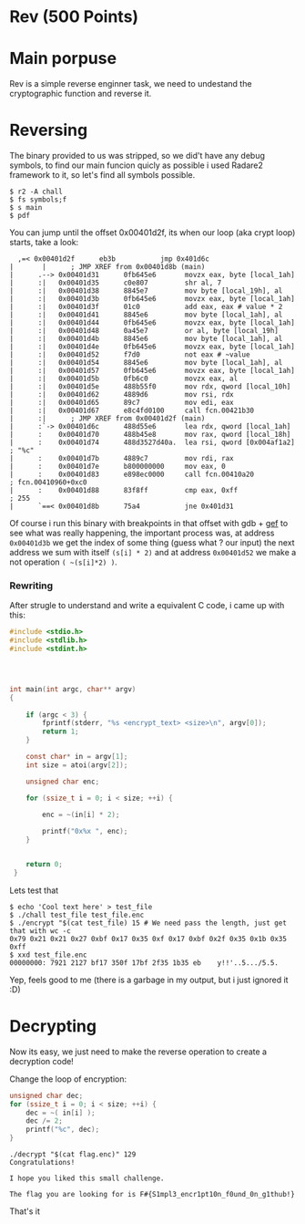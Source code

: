 # Rev (500 Points)

# Main porpuse
Rev is a simple reverse enginner task, we need to undestand the cryptographic function and reverse it. 


# Reversing

The binary provided to us was stripped, so we did't have any debug symbols, to find our main funcion quicly as possible i used Radare2 framework to it, so let's find all symbols possible.


```
$ r2 -A chall
$ fs symbols;f 
$ s main
$ pdf
```

You can jump until the offset 0x00401d2f, its when our loop (aka crypt loop) starts, take a look:

```
  ,=< 0x00401d2f      eb3b           jmp 0x401d6c
|       |      ; JMP XREF from 0x00401d8b (main)
|      .--> 0x00401d31      0fb645e6       movzx eax, byte [local_1ah]
|      :|   0x00401d35      c0e807         shr al, 7 
|      :|   0x00401d38      8845e7         mov byte [local_19h], al
|      :|   0x00401d3b      0fb645e6       movzx eax, byte [local_1ah]
|      :|   0x00401d3f      01c0           add eax, eax # value * 2
|      :|   0x00401d41      8845e6         mov byte [local_1ah], al
|      :|   0x00401d44      0fb645e6       movzx eax, byte [local_1ah]
|      :|   0x00401d48      0a45e7         or al, byte [local_19h]
|      :|   0x00401d4b      8845e6         mov byte [local_1ah], al
|      :|   0x00401d4e      0fb645e6       movzx eax, byte [local_1ah]
|      :|   0x00401d52      f7d0           not eax # ~value
|      :|   0x00401d54      8845e6         mov byte [local_1ah], al
|      :|   0x00401d57      0fb645e6       movzx eax, byte [local_1ah]
|      :|   0x00401d5b      0fb6c0         movzx eax, al
|      :|   0x00401d5e      488b55f0       mov rdx, qword [local_10h]
|      :|   0x00401d62      4889d6         mov rsi, rdx
|      :|   0x00401d65      89c7           mov edi, eax
|      :|   0x00401d67      e8c4fd0100     call fcn.00421b30
|      :|      ; JMP XREF from 0x00401d2f (main)
|      :`-> 0x00401d6c      488d55e6       lea rdx, qword [local_1ah]
|      :    0x00401d70      488b45e8       mov rax, qword [local_18h]
|      :    0x00401d74      488d3527d40a.  lea rsi, qword [0x004af1a2] ; "%c"
|      :    0x00401d7b      4889c7         mov rdi, rax
|      :    0x00401d7e      b800000000     mov eax, 0
|      :    0x00401d83      e898ec0000     call fcn.00410a20           ; fcn.00410960+0xc0
|      :    0x00401d88      83f8ff         cmp eax, 0xff               ; 255
|      `==< 0x00401d8b      75a4           jne 0x401d31
```

Of course i run this binary with breakpoints in that offset with gdb + [gef](https://gef.readthedocs.io/en/master/) to see what was really happening, the important process was, at address ```0x00401d3b``` we get the index of some thing (guess what ? our input) the next address we sum with itself ```(s[i] * 2)``` and at address ```0x00401d52``` we make a not operation ```( ~(s[i]*2) )```.


### Rewriting

After strugle to understand and write a equivalent C code, i came up with this:

```C
#include <stdio.h>
#include <stdlib.h>
#include <stdint.h>




int main(int argc, char** argv)
{
	
	if (argc < 3) {
		fprintf(stderr, "%s <encrypt_text> <size>\n", argv[0]);
		return 1;
	}

	const char* in = argv[1];
	int size = atoi(argv[2]);

	unsigned char enc;

	for (ssize_t i = 0; i < size; ++i) {
	
		enc = ~(in[i] * 2);	

		printf("0x%x ", enc);
	}


	return 0;
 }

```

Lets test that

```
$ echo 'Cool text here' > test_file
$ ./chall test_file test_file.enc
$ ./encrypt "$(cat test_file) 15 # We need pass the length, just get that with wc -c
0x79 0x21 0x21 0x27 0xbf 0x17 0x35 0xf 0x17 0xbf 0x2f 0x35 0x1b 0x35 0xff
$ xxd test_file.enc
00000000: 7921 2127 bf17 350f 17bf 2f35 1b35 eb    y!!'..5.../5.5.
```

Yep, feels good to me (there is a garbage in my output, but i just ignored it :D)


# Decrypting

Now its easy, we just need to make the reverse operation to create a decryption code!

Change the loop of encryption:
```C
unsigned char dec;
for (ssize_t i = 0; i < size; ++i) {
	dec = ~( in[i] );
	dec /= 2;
	printf("%c", dec);
}
```

```
./decrypt "$(cat flag.enc)" 129
Congratulations!

I hope you liked this small challenge.

The flag you are looking for is F#{S1mpl3_encr1pt10n_f0und_0n_g1thub!}
```


That's it
